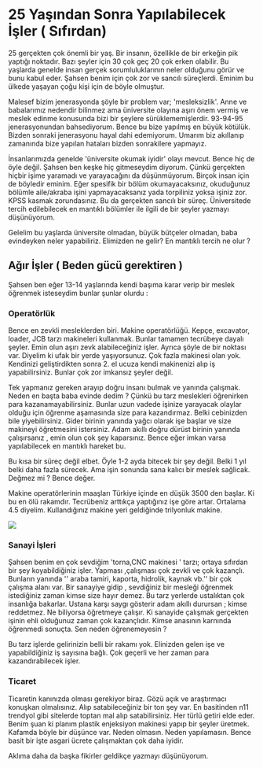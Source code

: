 # 25 Yaşından Sonra Yapılabilecek İşler ( Sıfırdan)



 25 gerçekten çok önemli bir yaş. Bir insanın, özellikle de bir erkeğin pik yaptığı noktadır. Bazı şeyler için 30 çok geç 20 çok erken olabilir. Bu yaşlarda genelde insan gerçek sorumluluklarının neler olduğunu görür ve bunu kabul eder. Şahsen benim için çok zor ve sancılı süreçlerdi. Eminim bu ülkede yaşayan çoğu kişi için de böyle olmuştur.



 Malesef bizim jenerasyonda şöyle bir problem var;  'mesleksizlik'. Anne ve babalarımız nedendir bilinmez ama üniversite olayına aşırı önem vermiş ve meslek edinme konusunda bizi bir şeylere sürüklememişlerdir. 93-94-95 jenerasyonundan bahsediyorum. Bence bu bize yapılmış en büyük kötülük. Bizden sonraki jenerasyonu hayal dahi edemiyorum. Umarım biz akıllanıp zamanında bize yapılan hataları bizden sonrakilere yapmayız.



 İnsanlarımızda genelde 'üniversite okumak iyidir'  olayı mevcut. Bence hiç de öyle değil.  Şahsen ben keşke hiç gitmeseydim diyorum. Çünkü gerçekten hiçbir işime yaramadı ve yarayacağını da düşünmüyorum. Birçok insan için de böyledir eminim. Eğer spesifik bir bölüm okumayacaksınız, okuduğunuz bölümle aile/akraba işini yapmayacaksanız yada torpiliniz yoksa işiniz zor. KPSS kasmak zorundasınız. Bu da gerçekten sancılı bir süreç. Üniversitede tercih edilebilecek en mantıklı bölümler ile ilgili de bir şeyler yazmayı düşünüyorum. 

 Gelelim bu yaşlarda üniversite olmadan, büyük bütçeler olmadan, baba evindeyken neler yapabiliriz. Elimizden ne gelir? En mantıklı tercih ne olur ?



## Ağır İşler ( Beden gücü gerektiren )



 Şahsen ben eğer 13-14 yaşlarında kendi başıma karar verip bir meslek öğrenmek isteseydim bunlar şunlar olurdu :



###  Operatörlük

 Bence en zevkli mesleklerden biri. Makine operatörlüğü. Kepçe, excavator, loader, JCB tarzı makineleri kullanmak. Bunlar tamamen tecrübeye dayalı şeyler. Emin olun aşırı zevk alabileceğiniz işler. Ayrıca şöyle de bir noktası var. Diyelim ki ufak bir yerde yaşıyorsunuz. Çok fazla makinesi olan yok. Kendinizi geliştirdikten sonra 2. el ucuza kendi makinenizi alıp iş yapabilirsiniz. Bunlar çok zor imkansız şeyler değil. 

 Tek yapmanız gereken arayıp doğru insanı bulmak ve yanında çalışmak. Neden en başta baba evinde dedim ? Çünkü bu tarz meslekleri öğrenirken para kazanamayabilirsiniz. Bunlar uzun vadede işinize yarayacak olaylar olduğu için öğrenme aşamasında size para kazandırmaz. Belki cebinizden bile yiyebilirsiniz. Gider birinin yanında yağcı olarak işe başlar ve size makineyi öğretmesini istersiniz. Adam akıllı doğru dürüst birinin yanında çalışırsanız , emin olun çok şey kaparsınız. Bence eğer imkan varsa yapılabilecek en mantıklı hareket bu. 

 Bu kısa bir süreç değil elbet. Öyle 1-2 ayda bitecek bir şey değil. Belki 1 yıl belki daha fazla sürecek. Ama işin sonunda sana kalıcı bir meslek sağlicak. Değmez mi ? Bence değer.

 Makine operatörlerinin maaşları Türkiye içinde en düşük 3500 den başlar. Ki bu en ölü rakamdır. Tecrübeniz arttıkça yaptığınız işe göre artar. Ortalama 4.5 diyelim. Kullandığınız makine yeri geldiğinde trilyonluk makine.

![](https://www.barisbd.net/img/eee.gif)

###   Sanayi İşleri

 

 Şahsen benim en çok sevdiğim 'torna,CNC makinesi ' tarzı; ortaya sıfırdan bir şey koyabildiğiniz işler. Yapması ,çalışması çok zevkli ve çok kazançlı. Bunların yanında '' araba tamiri, kaporta, hidrolik, kaynak vb.'' bir çok çalışma alanı var. Bir sanayiye gidip , sevdiğiniz bir mesleği öğrenmek istediğiniz zaman kimse size hayır demez. Bu tarz yerlerde ustalıktan çok insanlığa bakarlar. Ustana karşı saygı gösterir adam akıllı durursan ; kimse reddetmez. Ne biliyorsa öğretmeye çalışır. Ki sanayide çalışmak gerçekten işinin ehli olduğunuz zaman çok kazançlıdır. Kimse anasının karnında öğrenmedi sonuçta. Sen neden öğrenemeyesin ?

 Bu tarz işlerde gelirinizin belli bir rakamı yok. Elinizden gelen işe ve yapabildiğiniz iş sayısına bağlı. Çok geçerli ve her zaman para kazandırabilecek işler.



###  Ticaret



 Ticaretin kanınızda olması gerekiyor biraz. Gözü açık ve araştırmacı konuşkan olmalısınız. Alıp satabileceğiniz bir ton şey var. En basitinden n11 trendyol gibi sitelerde toptan mal alıp satabilirsiniz. Her türlü getiri elde eder. Benim şuan ki planım plastik enjeksiyon makinesi yapıp bir şeyler üretmek. Kafamda böyle bir düşünce var. Neden olmasın. Neden yapılamasın. Bence basit bir işte asgari ücrete çalışmaktan çok daha iyidir. 





Aklıma daha da başka fikirler geldikçe yazmayı düşünüyorum.